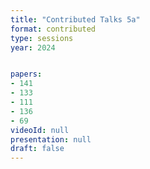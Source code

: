 ```yaml
---
title: "Contributed Talks 5a"
format: contributed
type: sessions
year: 2024


papers:
- 141
- 133
- 111
- 136
- 69
videoId: null
presentation: null
draft: false
---
```

